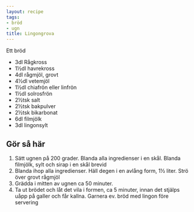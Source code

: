 ```yaml
---
layout: recipe
tags:
- bröd
- ugn
title: Lingongrova
---
```


Ett bröd
- 3dl Rågkross
- 1½dl havrekross
- 4dl rågmjöl, grovt
- 4½dl vetemjöl
- 1½dl chiafrön eller linfrön
- 1½dl solrosfrön
- 2½tsk salt
- 2½tsk bakpulver
- 2½tsk bikarbonat
- 6dl filmjölk
- 3dl lingonsylt

## Gör så här
1. Sätt ugnen på 200 grader. Blanda alla ingredienser i en skål. Blanda filmjölk, sylt och sirap i en skål brevid
1. Blanda ihop alla ingredienser. Häll degen i en avlång form, 1½ liter. Strö över grovt rågmjöl
1. Grädda i mitten av ugnen ca 50 minuter.
1. Ta ut brödet och låt det vila i formen, ca 5 minuter, innan det stjälps uåpp på galler och får kallna. Garnera ev. bröd med lingon före servering
